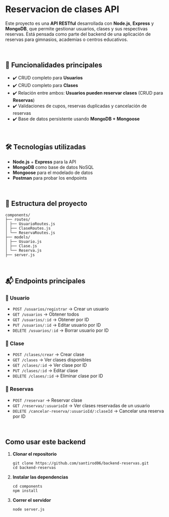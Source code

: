 # Reservacion de clases API

Este proyecto es una **API RESTful** desarrollada con **Node.js**, **Express** y **MongoDB**, que permite gestionar usuarios, clases y sus respectivas reservas. 
Está pensada como parte del backend de una aplicación de reservas para gimnasios, academias o centros educativos.


<br>


## 🚀 Funcionalidades principales

- ✔️ CRUD completo para **Usuarios**
- ✔️ CRUD completo para **Clases**
- ✔️ Relación entre ambos: **Usuarios pueden reservar clases** (CRUD para **Reservas**)
- ✔️ Validaciones de cupos, reservas duplicadas y cancelación de reservas
- ✔️ Base de datos persistente usando **MongoDB + Mongoose**


<br>


## 🛠️ Tecnologías utilizadas

- **Node.js** + **Express** para la API
- **MongoDB** como base de datos NoSQL
- **Mongoose** para el modelado de datos
- **Postman** para probar los endpoints


<br>


## 📁 Estructura del proyecto
```
components/
├── routes/
│ ├── UsuarioRoutes.js
│ ├── ClaseRoutes.js
│ └── ReservaRoutes.js
├── models/
│ ├── Usuario.js
│ ├── Clase.js
│ └── Reserva.js
├── server.js
```


<br>


## 📬 Endpoints principales

### 🔹 Usuario

- `POST /usuarios/registrar` → Crear un usuario 
- `GET /usuarios` → Obtener todos  
- `GET /usuarios/:id` → Obtener por ID
- `PUT /usuarios/:id` → Editar usuario por ID 
- `DELETE /usuarios/:id` → Borrar usuario por ID

### 🔹 Clase

- `POST /clases/crear` → Crear clase  
- `GET /clases` → Ver clases disponibles  
- `GET /clases/:id` → Ver clase por ID
- `PUT /clases/:id` → Editar clase  
- `DELETE /clases/:id` → Eliminar clase por ID

### 🔹 Reservas

- `POST /reservar` → Reservar clase 
- `GET /reservas/:usuarioId` → Ver clases reservadas de un usuario  
- `DELETE /cancelar-reserva/:usuarioId/:claseId` → Cancelar una reserva por ID


<br>


## Como usar este backend

1. **Clonar el repositorio**
   
   ```
   git clone https://github.com/santirod06/backend-reservas.git
   cd backend-reservas
   ```

2. **Instalar las dependencias**

   ```
   cd components
   npm install
   ```

3. **Correr el servidor**

   ```
   node server.js
   ```
   
